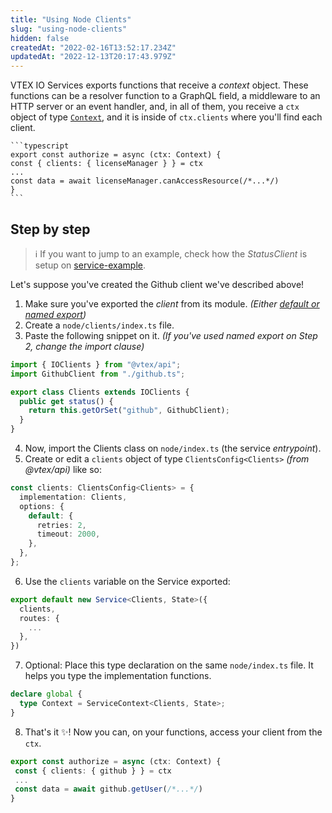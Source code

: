 ```yaml
---
title: "Using Node Clients"
slug: "using-node-clients"
hidden: false
createdAt: "2022-02-16T13:52:17.234Z"
updatedAt: "2022-12-13T20:17:43.979Z"
---
```


VTEX IO Services exports functions that receive a _context_ object. These functions can be a resolver function to a GraphQL field, a middleware to an HTTP server or an event handler, and, in all of them, you receive a `ctx` object of type [`Context`](https://github.com/vtex/node-vtex-api/blob/master/src/service/worker/runtime/typings.ts), and it is inside of `ctx.clients` where you'll find each client.

    ```typescript
    export const authorize = async (ctx: Context) {
    const { clients: { licenseManager } } = ctx
    ...
    const data = await licenseManager.canAccessResource(/*...*/)
    }
    ```

## Step by step

> ℹ️ If you want to jump to an example, check how the _StatusClient_ is setup on [service-example](https://github.com/vtex-apps/service-example).

Let's suppose you've created the Github client we've described above!

1. Make sure you've exported the _client_ from its module. _(Either [default or named export](https://medium.com/@etherealm/named-export-vs-default-export-in-es6-affb483a0910))_
2. Create a `node/clients/index.ts` file.
3. Paste the following snippet on it. _(If you've used named export on Step 2, change the import clause)_

```typescript
import { IOClients } from "@vtex/api";
import GithubClient from "./github.ts";

export class Clients extends IOClients {
  public get status() {
    return this.getOrSet("github", GithubClient);
  }
}
```

4. Now, import the Clients class on `node/index.ts` (the service _entrypoint_).
5. Create or edit a `clients` object of type `ClientsConfig<Clients>` _(from @vtex/api)_ like so:

```typescript
const clients: ClientsConfig<Clients> = {
  implementation: Clients,
  options: {
    default: {
      retries: 2,
      timeout: 2000,
    },
  },
};
```

6. Use the `clients` variable on the Service exported:

```typescript
export default new Service<Clients, State>({
  clients,
  routes: {
    ...
  },
})
```

7. Optional: Place this type declaration on the same `node/index.ts` file. It helps you type the implementation functions.

```typescript
declare global {
  type Context = ServiceContext<Clients, State>;
}
```

8. That's it ✨! Now you can, on your functions, access your client from the `ctx`.

```typescript
export const authorize = async (ctx: Context) {
 const { clients: { github } } = ctx
 ...
 const data = await github.getUser(/*...*/)
}
```
